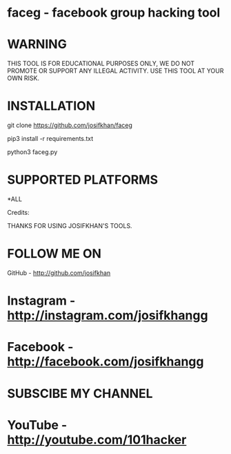 # faceg - facebook group hacking tool




# WARNING

 THIS TOOL IS FOR EDUCATIONAL PURPOSES ONLY, WE DO NOT PROMOTE OR SUPPORT ANY ILLEGAL ACTIVITY.
USE THIS TOOL AT YOUR OWN RISK.

# INSTALLATION

git clone https://github.com/josifkhan/faceg

pip3 install -r requirements.txt

python3 faceg.py

# SUPPORTED PLATFORMS

*ALL

Credits:

THANKS FOR USING JOSIFKHAN'S TOOLS.
# FOLLOW ME ON
GitHub - http://github.com/josifkhan

# Instagram - http://instagram.com/josifkhangg
# Facebook - http://facebook.com/josifkhangg
# SUBSCIBE MY CHANNEL
# YouTube - http://youtube.com/101hacker





